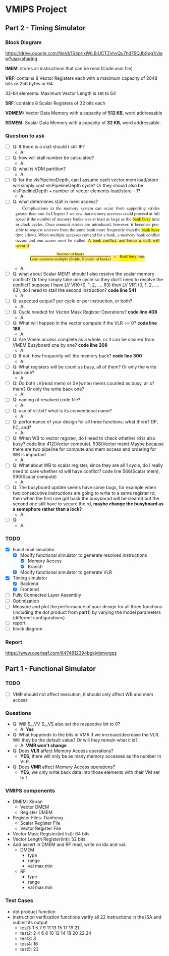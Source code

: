 # VMIPS Project

## Part 2 - Timing Simulator

### Block Diagram

https://drive.google.com/file/d/1S4prlxiWLBiUCTZyhvQu7hd75QJbSpg1/view?usp=sharing



**IMEM**: stores all instructions that can be read (Code.asm file)

**VRF**: contains 8 Vector Registers each with a maximum capacity of 2048 bits or 256 bytes or 64

32-bit elements. Maximum Vector Length is set to 64

**SRF**: contains 8 Scalar Registers of 32 bits each

**VDMEM:** Vector Data Memory with a capacity of **512 KB**, word addressable

**SDMEM:** Scalar Data Memory with a capacity of **32 KB**, word addressable.

### Question to ask
- [ ] Q: If there is a stall should I still IF?
  - A: 
- [ ] Q: how will stall number be calculated? 
  - A:
- [ ] Q: what is VDM partition?
  - A:
- [ ] Q: for the vlsPipelineDepth, can I assume each vector mem load/store will simply cost vlsPipelineDepth cycle? Or they should also be vlsPipelineDepth + number of vector elements load/store - 1?
  - A:
- [ ] Q: what determines stall in mem access? ![bank_conflict](readme_pic/WeChat%20Image_20230420232250.png)
  - A:
- [ ] Q: what about Scalar MEM? should I also resolve the scalar memory conflict? Or they simply take one cycle so they don't need to resolve the conflict? suppose I have LV VR0 (0, 1, 2, …. 63) then LV VR1 (0, 1, 2, …. 63), do I need to stall the second instruction? **code line 541**
  - A:
- [ ] Q: expected output? per cycle or per instruction, or both?
  - A:
- [ ] Q: Cycle needed for Vector Mask Register Operations? **code line 408**
  - A:
- [ ] Q: What will happen in the vector compute if the VLR == 0? **code line 186**
  - A:
- [ ] Q: Are Vmem access complete as a whole, or it can be cleared from VMEM Busyboard one by one? **code line 208**
  - A:
- [ ] Q: If not, how frequently will the memory back? **code line 300**
  - A:
- [ ] Q: What registers will be count as busy, all of them? Or only the write back one?
  - A:
- [ ] Q: Do both LV(read mem) or SV(write) mems counted as busy, all of them? Or only the write back one?
  - A:
- [ ] Q: naming of resolved code file?
  - A:
- [ ] Q: use of vlr.txt? what is its conventional name?
  - A:
- [ ] Q: performance of your design for all three functions: what three? DP, FC, and?
  - A:
- [ ] Q: When WB to vector register, do I need to check whether rd is also busy? code line 412(Vector compute), 538(Vector mem) Maybe because there are two pipeline for compute and mem access and ordering for WB is important
  - A:
- [ ] Q: What about WB to scalar register, since they are all 1 cycle, do I really need to care whether rd will have conflict? code line 566(Scalar mem), 590(Scalar compute)
  - A:
- [ ] Q: The busyboard update seems have some bugs, for example when two consecutive instructions are going to write to a same register rd, then when the first one got back the busyborad will be cleared but the second one still have to secure the rd, **maybe change the busyboard as a semephore rather than a lock?**
  - A:
- [ ] Q:
  - A:

### TODO
- [x] Functional simulator
  - [x] Modify functional simulator to generate resolved instructions
    - [x] Memory Access
    - [x] Branch
  - [x] Modify functional simulator to generate VLR
- [x] Timing simulator
  - [x] Backend
  - [x] Frontend
- [ ] Fully Connected Layer Assembly
- [ ] Optimization
- [ ] Measure and plot the performance of your design for all three functions (including the dot product from part1) by varying the model parameters (different configurations)
- [ ] report
- [ ] block diagram

### Report

https://www.overleaf.com/6474812394bgkjvbmvrgps









## Part 1 - Functional Simulator

### TODO

- [ ] VMR should not affect execution, it should only affect WB and mem access

### Questions

- Q: Will S__VV S__VS also set the respective bit to 0?
  - A: **Yes**
- Q: What happends to the bits in VMR if we increase/decrease the VLR. Will they be the default value? Or will they remain what it is?
  - A: **VMR won't change**
- Q: Does **VLR** affect Memory Access operations?
  - **YES**, there will only be as many memory accesses as the number in VLR.
- Q: Does **VMR** affect Memory Access operations?
  - **YES**, we only write back data into those elements with their VM set to 1.

### VMIPS components

- DMEM: Xinran
  - Vector DMEM
  - Register DMEM
- Register Files: Tianheng
  - Scalar Register File
  - Vector Register File
- Vector Mask Register(int list): 64 bits
- Vector Length Register(int): 32 bits
- Add assert in DMEM and RF read, write on idx and val.
  - DMEM
    - type
    - range
    - val max min
  - RF
    - type
    - range
    - val max min

### Test Cases

- dot product function
- instruction verification functions
  verify all 22 instructions in the ISA and submit its output
  - test1:
    1 5 7 9 11 13 15 17 19 21
  - test2:
    2 4 6 8 10 12 14 18 20 22 24
  - test3:
    3
  - test4:
    16
  - test5:
    23
